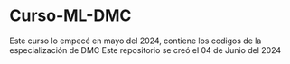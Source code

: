 # Curso-ML-DMC
Este curso lo empecé en mayo del 2024, contiene los codigos de la especialización de DMC
Este repositorio se creó el 04 de Junio del 2024
